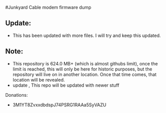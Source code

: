 #Junkyard
Cable modem firmware dump

Update:
------
- This has been updated with more files. I will try and keep this updated.

Note:
-----
- This repository is 624.0 MB+ (which is almost githubs limit), once the limit is reached, this will only be here for historic purposes, but the repository will live on in another location. Once that time comes, that location will be revealed.
- update , This repo will be updated with newer stuff

Donations:
- 3M1YT8ZvxxdbdspJ74PSRG1RAAa5SyVAZU
